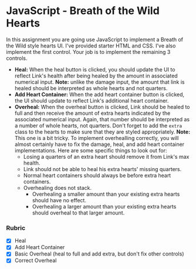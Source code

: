 # JavaScript - Breath of the Wild Hearts

In this assignment you are going use JavaScript to implement a Breath of the Wild style hearts UI. I've provided starter HTML and CSS. I've also implement the first control. Your job is to implement the remaining 3 controls.

- **Heal:** When the heal button is clicked, you should update the UI to reflect Link's health after being healed by the amount in associated numerical input. **Note:** unlike the damage input, the amount that link is healed should be interpreted as whole hearts and not quarters.
- **Add Heart Container:** When the add heart container button is clicked, the UI should update to reflect Link's additional heart container.
- **Overheal:** When the overheal button is clicked, Link should be healed to full and then receive the amount of extra hearts indicated by the associated numerical input. Again, that number should be interpreted as a number of whole hearts, not quarters. Don't forget to add the `extra` class to the hearts to make sure that they are styled appropriately. **Note:** This one is a bit tricky. To implement overhealling correctly, you will almost certainly have to fix the damage, heal, and add heart container implementations. Here are some specific things to look out for:
  - Losing a quarters of an extra heart should remove it from Link's max health.
  - Link should not be able to heal his extra hearts' missing quarters.
  - Normal heart containers should always be before extra heart containers.
  - Overhealing does not stack.
    - Overhealing a smaller amount than your existing extra hearts should have no effect.
    - Overhealing a larger amount than your existing extra hearts should overheal to that larger amount.

### Rubric

- [x] Heal
- [x] Add Heart Container
- [x] Basic Overheal (heal to full and add extra, but don't fix other controls)
- [x] Correct Overheal
